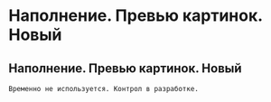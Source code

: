 ﻿---
description: 2.4.7
---
# Наполнение. Превью картинок. Новый
## Наполнение. Превью картинок. Новый
	Временно не используется. Контрол в разработке.
